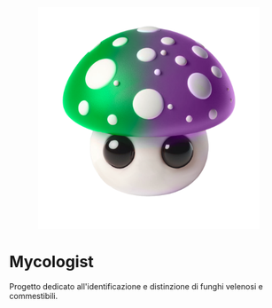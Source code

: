 <p style="text-align: center">
    <img src="https://raw.githubusercontent.com/gnicolo00/Mycologist/main/Mycologist-logo.png" width="400" alt="logo-Mycologist">
</p>

# Mycologist

Progetto dedicato all'identificazione e distinzione di funghi velenosi e commestibili.
